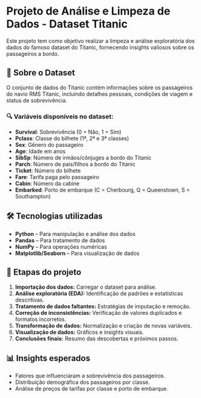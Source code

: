 # Projeto de Análise e Limpeza de Dados - Dataset Titanic

Este projeto tem como objetivo realizar a limpeza e análise exploratória dos dados do famoso dataset do Titanic, fornecendo insights valiosos sobre os passageiros a bordo.

## 📂 Sobre o Dataset

O conjunto de dados do Titanic contém informações sobre os passageiros do navio RMS Titanic, incluindo detalhes pessoais, condições de viagem e status de sobrevivência.

### 🔍 Variáveis disponíveis no dataset:

- **Survival**: Sobrevivência (0 = Não, 1 = Sim)
- **Pclass**: Classe do bilhete (1ª, 2ª e 3ª classes)
- **Sex**: Gênero do passageiro
- **Age**: Idade em anos
- **SibSp**: Número de irmãos/cônjuges a bordo do Titanic
- **Parch**: Número de pais/filhos a bordo do Titanic
- **Ticket**: Número do bilhete
- **Fare**: Tarifa paga pelo passageiro
- **Cabin**: Número da cabine
- **Embarked**: Porto de embarque (C = Cherbourg, Q = Queenstown, S = Southampton)

## 🛠️ Tecnologias utilizadas

- **Python** – Para manipulação e análise dos dados
- **Pandas** – Para tratamento de dados
- **NumPy** – Para operações numéricas
- **Matplotlib/Seaborn** – Para visualização de dados

## 🚀 Etapas do projeto

1. **Importação dos dados:** Carregar o dataset para análise.
2. **Análise exploratória (EDA):** Identificação de padrões e estatísticas descritivas.
3. **Tratamento de dados faltantes:** Estratégias de imputação e remoção.
4. **Correção de inconsistências:** Verificação de valores duplicados e formatos incorretos.
5. **Transformação de dados:** Normalização e criação de novas variáveis.
6. **Visualização de dados:** Gráficos e insights visuais.
7. **Conclusões finais:** Resumo das descobertas e próximos passos.

## 📊 Insights esperados

- Fatores que influenciaram a sobrevivência dos passageiros.
- Distribuição demográfica dos passageiros por classe.
- Análise de preços de tarifas por classe e porto de embarque.


